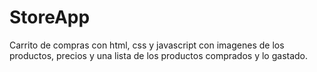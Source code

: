 # StoreApp
Carrito de compras con html, css y javascript con imagenes de los productos, precios
y una lista de los productos comprados y lo gastado.


